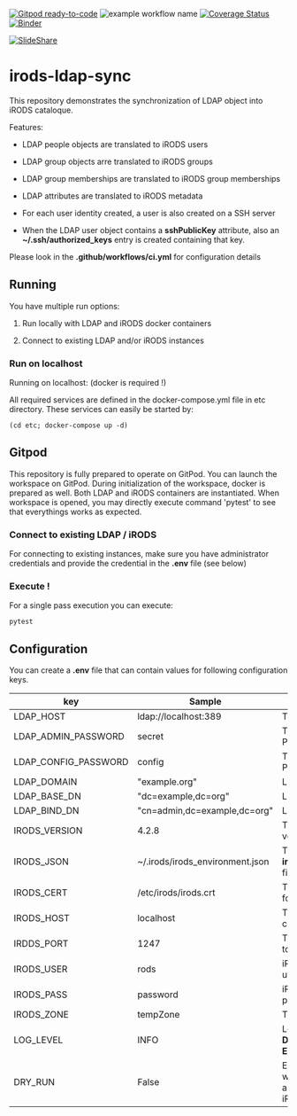 [![Gitpod ready-to-code](https://img.shields.io/badge/Gitpod-ready--to--code-blue?logo=gitpod)](https://gitpod.io/#https://github.com/HarryKodden/irods-ldap-sync) ![example workflow name](https://github.com/HarryKodden/irods-ldap-sync/workflows/CI/badge.svg) [![Coverage Status](https://coveralls.io/repos/github/HarryKodden/irods-ldap-sync/badge.svg?branch=main&kill_cache=1)](https://coveralls.io/github/HarryKodden/irods-ldap-sync?branch=main) [![Binder](https://mybinder.org/badge_logo.svg)](https://mybinder.org/v2/gh/HarryKodden/irods-ldap-sync/HEAD)

[![SlideShare](https://public.slidesharecdn.com/v2/images/logo/slideshare-162x41.png?dcfe052212)](https://www.slideshare.net/HarryKodden/sram-irods)

# irods-ldap-sync

This repository demonstrates the synchronization of LDAP object into iRODS cataloque.

Features:

* LDAP people objects are translated to iRODS users

* LDAP group objects arre translated to iRODS groups

* LDAP group memberships are translated to iRODS group memberships

* LDAP attributes are translated to iRODS metadata

* For each user identity created, a user is also created on a SSH server

* When the LDAP user object contains a **sshPublicKey** attribute, also an **~/.ssh/authorized_keys** entry is created containing that key.

Please look in the **.github/workflows/ci.yml** for configuration details

## Running

You have multiple run options:

1. Run locally with LDAP and iRODS docker containers

2. Connect to existing LDAP and/or iRODS instances

### Run on localhost

Running on localhost: (docker is required !)

All required services are defined in the docker-compose.yml file in etc directory.
These services can easily be started by:

```
(cd etc; docker-compose up -d)
```
## Gitpod

This repository is fully prepared to operate on GitPod. You can launch the workspace on GitPod. During initialization of the workspace, docker is prepared as well. Both LDAP and iRODS containers are instantiated.
When workspace is opened, you may directly execute command 'pytest' to see that everythings works as expected.

### Connect to existing LDAP / iRODS

For connecting to existing instances, make sure you have administrator credentials and provide the credential in the **.env** file (see below)

### Execute !
For a single pass execution you can execute:

```
pytest
```

## Configuration

You can create a **.env** file that can contain values for following configuration keys.

key | Sample |Description
--- | --- | ---
LDAP_HOST |ldap://localhost:389|The LDAP to connect to
LDAP_ADMIN_PASSWORD |secret|The LDAP Admin Password
LDAP_CONFIG_PASSWORD|config|The LDAP Config Password
LDAP_DOMAIN|"example.org"|LDAP Domain
LDAP_BASE_DN|"dc=example,dc=org"|LDAP Base DN
LDAP_BIND_DN|"cn=admin,dc=example,dc=org"|LDAP Bind DN
IRODS_VERSION|4.2.8|The requested iRODS version, default: 4.2.8
IRODS_JSON |~/.irods/irods_environment.json|The **irods_environment.json** file
IRODS_CERT |/etc/irods/irods.crt|The irods CA Certificate for SSL interaction
IRODS_HOST|localhost|The iRODS host to connect to
IRDDS_PORT|1247|The iRODS service port to connect to
IRODS_USER|rods|iRODS administrator user
IRODS_PASS|password|iRODS administrator password
IRODS_ZONE|tempZone|The iRODS zone
LOG_LEVEL|INFO|Loglevel can be **NONE**, **DEBUG**, **INFO**, **WARN**, **ERROR**
DRY_RUN|False|Either **True** or **False**, when True No updates are performed to iRODS.


